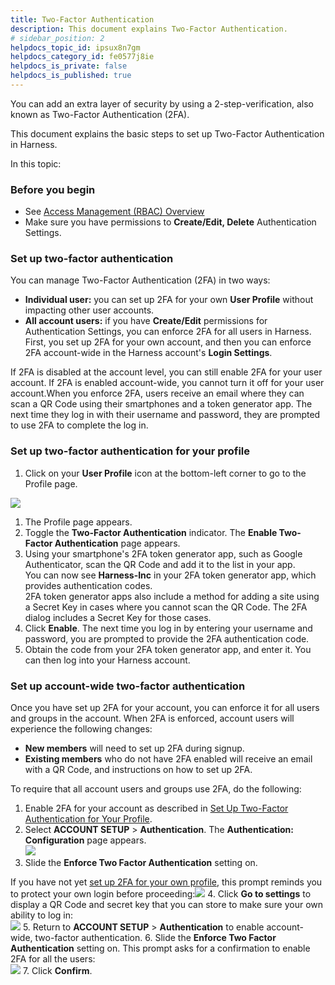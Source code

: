 ```yaml
---
title: Two-Factor Authentication
description: This document explains Two-Factor Authentication.
# sidebar_position: 2
helpdocs_topic_id: ipsux8n7gm
helpdocs_category_id: fe0577j8ie
helpdocs_is_private: false
helpdocs_is_published: true
---
```


You can add an extra layer of security by using a 2-step-verification, also known as Two-Factor Authentication (2FA). 

This document explains the basic steps to set up Two-Factor Authentication in Harness.

In this topic:

### Before you begin

* See [Access Management (RBAC) Overview](../4_Role-Based-Access-Control/1-rbac-in-harness.md)
* Make sure you have permissions to **Create/Edit, Delete** Authentication Settings.

### Set up two-factor authentication

You can manage Two-Factor Authentication (2FA) in two ways:

* **Individual user:** you can set up 2FA for your own **User Profile** without impacting other user accounts.
* **All account users:** if you have **Create/Edit** permissions for Authentication Settings, you can enforce 2FA for all users in Harness. First, you set up 2FA for your own account, and then you can enforce 2FA account-wide in the Harness account's **Login Settings**.

If 2FA is disabled at the account level, you can still enable 2FA for your user account. If 2FA is enabled account-wide, you cannot turn it off for your user account.When you enforce 2FA, users receive an email where they can scan a QR Code using their smartphones and a token generator app. The next time they log in with their username and password, they are prompted to use 2FA to complete the log in.

### Set up two-factor authentication for your profile

1. Click on your **User Profile** icon at the bottom-left corner to go to the Profile page.

![](https://files.helpdocs.io/i5nl071jo5/articles/ipsux8n7gm/1623321334161/screenshot-2021-06-10-at-4-04-05-pm.png)
1. The Profile page appears.
2. Toggle the **Two-Factor Authentication** indicator. The **Enable Two-Factor Authentication** page appears.
3. Using your smartphone's 2FA token generator app, such as Google Authenticator, scan the QR Code and add it to the list in your app.  
You can now see **Harness-Inc** in your 2FA token generator app, which provides authentication codes.  
2FA token generator apps also include a method for adding a site using a Secret Key in cases where you cannot scan the QR Code. The 2FA dialog includes a Secret Key for those cases.
4. Click **Enable**. The next time you log in by entering your username and password, you are prompted to provide the 2FA authentication code.
5. Obtain the code from your 2FA token generator app, and enter it. You can then log into your Harness account.

### Set up account-wide two-factor authentication

Once you have set up 2FA for your account, you can enforce it for all users and groups in the account. When 2FA is enforced, account users will experience the following changes:

* **New members** will need to set up 2FA during signup.
* **Existing members** who do not have 2FA enabled will receive an email with a QR Code, and instructions on how to set up 2FA.

To require that all account users and groups use 2FA, do the following:

1. Enable 2FA for your account as described in [Set Up Two-Factor Authentication for Your Profile](/article/ipsux8n7gm-two-factor-authentication#set_up_two_factor_authentication_for_your_profile).
2. Select **ACCOUNT SETUP** > **Authentication**. The **Authentication: Configuration** page appears.  
![](https://files.helpdocs.io/i5nl071jo5/articles/ipsux8n7gm/1623324747425/screenshot-2021-06-10-at-5-00-29-pm.png)
3. Slide the **Enforce Two Factor Authentication** setting on.  
  
If you have not yet [set up 2FA for your own profile](#to_set_up_2fa_for_your_profile), this prompt reminds you to protect your own login before proceeding:![](https://files.helpdocs.io/i5nl071jo5/articles/ipsux8n7gm/1623326431032/screenshot-2021-06-10-at-5-05-00-pm.png)
4. Click **Go to settings** to display a QR Code and secret key that you can store to make sure your own ability to log in:  
![](https://files.helpdocs.io/i5nl071jo5/articles/ipsux8n7gm/1623330903675/screenshot-2021-06-10-at-6-38-14-pm.png)
5. Return to **ACCOUNT SETUP** > **Authentication** to enable account-wide, two-factor authentication.
6. Slide the **Enforce Two Factor Authentication** setting on. This prompt asks for a confirmation to enable 2FA for all the users:  
![](https://files.helpdocs.io/i5nl071jo5/articles/ipsux8n7gm/1623332118815/screenshot-2021-06-10-at-7-02-44-pm.png)
7. Click **Confirm**.

